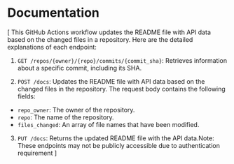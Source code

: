 # Documentation
[
This GitHub Actions workflow updates the README file with API data based on the changed files in a repository. Here are the detailed explanations of each endpoint:

1. `GET /repos/{owner}/{repo}/commits/{commit_sha}`: Retrieves information about a specific commit, including its SHA.

2. `POST /docs`: Updates the README file with API data based on the changed files in the repository. The request body contains the following fields: 
 - `repo_owner`: The owner of the repository.
 - `repo`: The name of the repository.
 - `files_changed`: An array of file names that have been modified.

3. `PUT /docs`: Returns the updated README file with the API data.Note: These endpoints may not be publicly accessible due to authentication requirement
]
